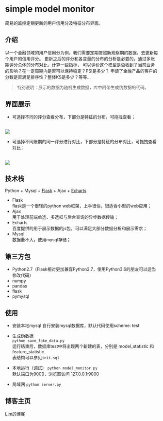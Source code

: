 # simple model monitor
简易的监控定期更新的用户信用分及特征分布界面。

## 介绍
以一个金融领域的用户信用分为例，我们需要定期按照新观察期的数据，去更新每个用户的信用评分。
更新之后的评分和各变量的分布的分析是必要的，通过多账期评分总体的分布对比，计算一些指标，
可以评价这个模型是否收到了当前业务的影响？在一定周期内是否可以保持稳定？PSI是多少？
申请了金融产品的客户的分数是否满足排序性？整体KS是多少？等等...  
> 特别说明：展示的数据为随机生成数据，库中附带生成伪数据的代码。

## 界面展示
- 可选择不同的评分查看分布，下部分是特征的分布，可拖拽查看；
<br>
<img src="https://github.com/nanyoullm/simple-model-monitor/blob/master/img/monitor1.gif?raw=true">
<br>

- 可选择不同账期的同一评分进行对比，下部分是特征的分布对比，可拖拽查看对比；
<br>
<img src="https://github.com/nanyoullm/simple-model-monitor/blob/master/img/monitor2.gif?raw=true">
<br>

## 技术栈
Python + Mysql + [Flask](http://docs.jinkan.org/docs/flask/quickstart.html) + Ajax + [Echarts](http://echarts.baidu.com/index.html)  
- Flask   
flask是一个很轻的python web框架，上手很快，很适合小型的web应用；
- Ajax  
用于处理前端单选、多选框与后台查询的异步数据传输；
- Echarts  
百度提供的用于展示数据的js包，可以满足大部分数据分析和展示需求；
- Mysql  
数据量不大，使用mysql存储；

## 第三方包
- Python2.7（Flask相对更加兼容Python2.7，使用Python3.6的朋友可以适当修改代码）
- numpy
- pandas 
- flask  
- pymysql

## 使用
- 安装本地mysql
自行安装mysql数据库，默认代码使用scheme: test

- 生成伪数据  
`python save_fake_data.py`  
运行结束后，数据库test中将出现两个新建的表，分别是 model_statistic 和 feature_statistic.  
表结构可以参见`init.sql`

- 本地运行（调试）
`python model_monitor.py`  
默认端口为9000，浏览器访问 127.0.0.1:9000

- 局域网
`python server.py`

## 博客主页
[Lim的博客](https://nanyoullm.github.io/)
